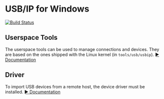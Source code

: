 USB/IP for Windows
==================

[![Build Status](https://ci.appveyor.com/api/projects/status/78m45my5lg60s8rv/branch/master?svg=true)](https://ci.appveyor.com/project/george-hopkins/usbip-windows/branch/master)


Userspace Tools
-----------------

The userspace tools can be used to manage connections and devices. They are based on the ones shipped with the Linux kernel (in `tools/usb/usbip`). [► Documentation](./userspace/README)


Driver
------

To import USB devices from a remote host, the device driver must be installed. [► Documentation](./driver/README)
